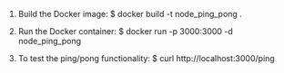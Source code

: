 1. Build the Docker image:
$ docker build -t node_ping_pong .
 
2. Run the Docker container:
$ docker run -p 3000:3000 -d node_ping_pong

3. To test the ping/pong functionality:
$ curl http://localhost:3000/ping
